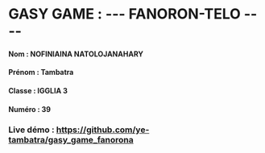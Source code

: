 # GASY GAME : --- FANORON-TELO ----

#### Nom : NOFINIAINA NATOLOJANAHARY

#### Prénom : Tambatra

#### Classe : IGGLIA 3

#### Numéro : 39

### Live démo : https://github.com/ye-tambatra/gasy_game_fanorona
